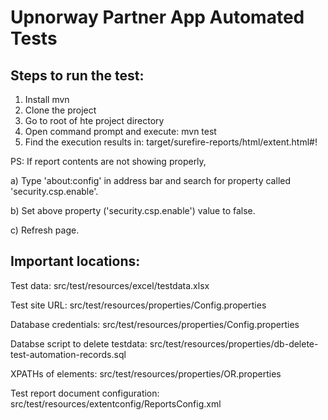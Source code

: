 # Upnorway Partner App Automated Tests

Steps to run the test:
----------------------
1) Install mvn
2) Clone the project
3) Go to root of hte project directory
4) Open command prompt and execute: mvn test
5) Find the execution results in: target/surefire-reports/html/extent.html#!

PS: If report contents are not showing properly,

a) Type 'about:config' in address bar and search for property called 'security.csp.enable'.

b) Set above property ('security.csp.enable') value to false.

c) Refresh page.

Important locations:
--------------------
Test data:
src/test/resources/excel/testdata.xlsx

Test site URL:
src/test/resources/properties/Config.properties

Database credentials:
src/test/resources/properties/Config.properties

Databse script to delete testdata:
src/test/resources/properties/db-delete-test-automation-records.sql

XPATHs of elements:
src/test/resources/properties/OR.properties


Test report document configuration:
src/test/resources/extentconfig/ReportsConfig.xml
